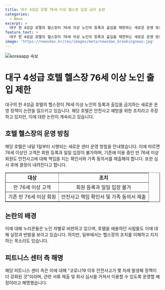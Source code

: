 ```yaml
---
title: 대구 4성급 호텔 76세 이상 헬스장 입장 금지 논란
categories:
  - News
excerpt: >
  대구 한 4성급 호텔의 헬스장이 76세 이상 노인의 등록과 출입을 제한하는 새로운 운영 방침으로 논란이 일고 있다. 호텔 측은 안전사고로 인한 분쟁을 막기 위해 이 조치를 취했다고 설명했지만, 이에 대해 논란이 일고 있다. 피트니스 센터 측은 노인 차별이 아니라 노인 보호라고 주장하며, 안전을 위해 강화된 정책이라고 설명하고 있다. 이에 대해 누리꾼들은 반대와 찬성의 의견을 제시하고 있다. 관련된 노인 및 보호자들의 반응과 호텔 측의 설명을 통해 이 문제에 대한 다양한 시각을 들여다보고 있다.
feature_text: >
  대구 한 4성급 호텔의 헬스장이 76세 이상 노인의 등록과 출입을 제한하는 새로운 운영 방침으로 논란이 일고 있다. 호텔 측은 안전사고로 인한 분쟁을 막기 위해 이 조치를 취했다고 설명했지만, 이에 대해 논란이 일고 있다. 피트니스 센터 측은 노인 차별이 아니라 노인 보호라고 주장하며, 안전을 위해 강화된 정책이라고 설명하고 있다. 이에 대해 누리꾼들은 반대와 찬성의 의견을 제시하고 있다. 관련된 노인 및 보호자들의 반응과 호텔 측의 설명을 통해 이 문제에 대한 다양한 시각을 들여다보고 있다.
image: 'https://newsdao.kr/res/images/meta/newsdao_breakingnews.jpg'
---
```


<p><img src="https://newsdao.kr/res/images/meta/newsdao_breakingnews.jpg" alt="koreaapp 속보" /></p>

<h1 data-ke-size="size26">대구 4성급 호텔 헬스장 76세 이상 노인 출입 제한</h1>

<p data-ke-size="size16">대구의 한 4성급 호텔의 헬스장이 76세 이상 노인의 등록과 출입을 금지하는 새로운 운영 정책이 논란을 일으키고 있습니다. 해당 호텔은 안전사고 예방을 위한 조치라고 주장하고 있지만, 이에 대한 논란이 계속되고 있습니다.</p>

<h2 data-ke-size="size24">호텔 헬스장의 운영 방침</h2>

<p data-ke-size="size16">해당 호텔은 내달 1일부터 시행되는 새로운 센터 운영 방침을 안내했습니다. 이에 따르면 76세 이상인 고객은 회원 등록과 일일 입장이 불가하며, 기존에 이용 중인 만 76세 이상 회원도 안전사고에 대해 책임을 지는 확인서와 가족 동의서를 제출해야 합니다. 또한 심사 후에 결정이 내려진다고 합니다.</p>

<table style="width: 100%;" border="1">
<tbody>
<tr>
<td style="text-align: center; height: 17px;"><b>대상</b></td>
<td style="text-align: center; height: 17px;"><b>조치</b></td>
</tr>
<tr>
<td style="text-align: center; height: 17px;">만 76세 이상 고객</td>
<td style="text-align: center; height: 17px;">회원 등록과 일일 입장 불가</td>
</tr>
<tr>
<td style="text-align: center; height: 17px;">기존 만 76세 이상 회원</td>
<td style="text-align: center; height: 17px;">안전사고 책임 확인서 및 가족 동의서 제출</td>
</tr>
</tbody>
</table>

<h2 data-ke-size="size24">논란의 배경</h2>

<p data-ke-size="size16">이에 대해 누리꾼들은 노인 차별로 비판하고 있으며, 호텔을 애용하던 사람들도 이에 대해 실망과 반발을 보이고 있습니다. 하지만, 일부에서는 헬스장의 조치를 이해하고 지지하는 목소리도 있습니다.</p>

<h2 data-ke-size="size24">피트니스 센터 측 해명</h2>

<p data-ke-size="size16">해당 피트니스 센터 측은 이에 대해 "코로나19 이후 안전사고가 몇 차례 발생해 정책이 더 강화된 것"이라며, 관련 서류 제출 및 회사 심사를 거쳐서 이용할 수 있도록 운영할 예정이라고 해명했습니다.</p>

<p data-ke-size="size16">&nbsp;</p>

